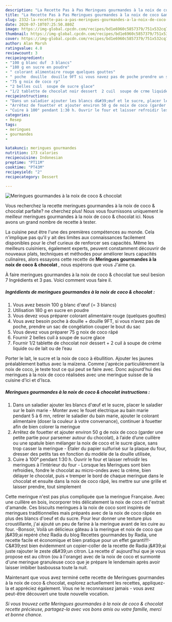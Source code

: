 ```yaml
---
description: "La Recette Pas à Pas Meringues gourmandes à la noix de coco &amp;amp; chocolat"
title: "La Recette Pas à Pas Meringues gourmandes à la noix de coco &amp;amp; chocolat"
slug: 2332-la-recette-pas-a-pas-meringues-gourmandes-a-la-noix-de-coco-and-amp-chocolat
date: 2020-07-10T07:25:50.880Z
image: https://img-global.cpcdn.com/recipes/bd1e6960c5857379/751x532cq70/meringues-gourmandes-a-la-noix-de-coco-chocolat-photo-principale-de-la-recette.jpg
thumbnail: https://img-global.cpcdn.com/recipes/bd1e6960c5857379/751x532cq70/meringues-gourmandes-a-la-noix-de-coco-chocolat-photo-principale-de-la-recette.jpg
cover: https://img-global.cpcdn.com/recipes/bd1e6960c5857379/751x532cq70/meringues-gourmandes-a-la-noix-de-coco-chocolat-photo-principale-de-la-recette.jpg
author: Alan Marsh
ratingvalue: 4.8
reviewcount: 3
recipeingredient:
- "100 g blanc duf  3 blancs"
- "180 g en sucre en poudre"
- " colorant alimentaire rouge quelques gouttes"
- " poche  douille  douille 9FT si vous navez pas de poche prendre un sac de conglation couper le bout du sac"
- "75 g noix de coco rp"
- "2 belles cuil  soupe de sucre glace"
- "1/2 tablette de chocolat noir dessert  2 cuil  soupe de crme liquide ou de lait ou de leau"
recipeinstructions:
- "Dans un saladier ajouter les blancs d&#39;œuf et le sucre, placer le saladier sur le bain marie Monter avec le fouet électrique au bain marie pendant 5 à 6 mn, retirer le saladier du bain marie, ajouter le colorant alimentaire (doser la couleur à votre convenance), continuer à fouetter afin de bien colorer la meringue"
- "Arrêtez de fouetter et ajouter environ 50 g de noix de coco (garder une petite partie pour parsemer autour du chocolat), à l’aide d’une cuillère ou une spatule bien mélanger la noix de coco et le sucre glace, sans trop casser la meringue  Étaler du papier sulfurisé sur la plaque du four, dresser des petits tas en fonction du modèle de la douille utilisée,"
- "Cuire à 100° pendant 1:30 h. Ouvrir le four et laisser refroidir les meringues à l’intérieur du four Lorsque les Meringues sont bien refroidies, fondre le chocolat au micro-ondes avec la crème, bien délayer le chocolat, puis « tremper le bord de chaque meringue dans le chocolat et ensuite dans la noix de coco râpé, les mettre sur une grille et laisser prendre, tout simplement"
categories:
- Resep
tags:
- meringues
- gourmandes
- 

katakunci: meringues gourmandes  
nutrition: 173 calories
recipecuisine: Indonesian
preptime: "PT11M"
cooktime: "PT43M"
recipeyield: "2"
recipecategory: Dessert

---
```



![Meringues gourmandes à la noix de coco &amp; chocolat](https://img-global.cpcdn.com/recipes/bd1e6960c5857379/751x532cq70/meringues-gourmandes-a-la-noix-de-coco-chocolat-photo-principale-de-la-recette.jpg)

Vous recherchez la recette meringues gourmandes à la noix de coco &amp; chocolat parfaite? ne cherchez plus! Nous vous fournissons uniquement le meilleur meringues gourmandes à la noix de coco &amp; chocolat ici. Nous avons un grand nombre de recette à tester.

La cuisine peut être l'une des premières compétences au monde. Cela n'implique pas qu'il y ait des limites aux connaissances facilement disponibles pour le chef curieux de renforcer ses capacités. Même les meilleurs cuisiniers, également experts, peuvent constamment découvrir de nouveaux plats, techniques et méthodes pour améliorer leurs capacités culinaires, alors essayons cette recette de <strong> Meringues gourmandes à la noix de coco &amp; chocolat </strong>, nous espérons que vous J'aime ça.

<!--inarticleads1-->

À faire meringues gourmandes à la noix de coco &amp; chocolat tue seul besion 7 Ingrédients et 3 pas. Voici comment vous faire il.

##### Ingrédients de meringues gourmandes à la noix de coco &amp; chocolat :

1. Vous avez besoin 100 g blanc d&#39;œuf (= 3 blancs)
1. Utilisation 180 g en sucre en poudre
1. Vous devez vous préparer  colorant alimentaire rouge (quelques gouttes)
1. Vous avez besoin  poche à douille + douille 9FT, si vous n’avez pas de poche, prendre un sac de congélation couper le bout du sac
1. Vous devez vous préparer 75 g noix de coco râpé
1. Fournir 2 belles cuil à soupe de sucre glace
1. Fournir 1/2 tablette de chocolat noir dessert + 2 cuil à soupe de crème liquide ou de lait ou de l’eau


Porter le lait, le sucre et la noix de coco à ébullition. Ajouter les jaunes préalablement battus avec la maïzena. Comme j&#39;aprécie particulièrement la noix de coco, je teste tout ce qui peut se faire avec. Donc aujourd&#39;hui des meringues à la noix de coco réalisées avec une meringue suisse de la cuisine d&#39;ici et d&#39;Isca. 

<!--inarticleads2-->

##### Meringues gourmandes à la noix de coco &amp; chocolat instructions :

1. Dans un saladier ajouter les blancs d&#39;œuf et le sucre, placer le saladier sur le bain marie - Monter avec le fouet électrique au bain marie pendant 5 à 6 mn, retirer le saladier du bain marie, ajouter le colorant alimentaire (doser la couleur à votre convenance), continuer à fouetter afin de bien colorer la meringue
1. Arrêtez de fouetter et ajouter environ 50 g de noix de coco (garder une petite partie pour parsemer autour du chocolat), à l’aide d’une cuillère ou une spatule bien mélanger la noix de coco et le sucre glace, sans trop casser la meringue  - Étaler du papier sulfurisé sur la plaque du four, dresser des petits tas en fonction du modèle de la douille utilisée,
1. Cuire à 100° pendant 1:30 h. Ouvrir le four et laisser refroidir les meringues à l’intérieur du four - Lorsque les Meringues sont bien refroidies, fondre le chocolat au micro-ondes avec la crème, bien délayer le chocolat, puis « tremper le bord de chaque meringue dans le chocolat et ensuite dans la noix de coco râpé, les mettre sur une grille et laisser prendre, tout simplement


Cette meringue n&#39;est pas plus compliquée que la meringue Française. Avec une cuillère en bois, incorporer très délicatement la noix de coco et l&#39;extrait d&#39;amande. Ces biscuits meringues à la noix de coco sont inspirés de meringues traditionnelles mais préparés avec de la noix de coco râpée en plus des blancs d&#39;oeuf et du sucre. Pour leur donner une texture plus croustillante, j&#39;ai ajouté un peu de farine à la meringue avant de les cuire au four. -Bonsoir, Voilà un délicieux gâteau à la meringue et noix de coco que j\&#39;ai repéré chez Radia du blog Recettes gourmandes by Radia, une recette facile et économique et bien pratique pour un effet garanti!!!-C\&#39;est bien évidemment un copier-coller de la recette de Radia j\&#39;ai juste rajouter le zeste d\&#39;un citron. La recette d&#39; aujourd&#39;hui que je vous propose est au citron (ou à l&#39;orange) avec de la noix de coco et surmonté d&#39;une meringue granuleuse coco que je prépare le lendemain après avoir laisser imbiber basboussa toute la nuit. 

<!--inarticleads1-->

<p>
Maintenant que vous avez terminé cette recette de Meringues gourmandes à la noix de coco &amp; chocolat, explorez actuellement les recettes, appliquez-la et appréciez également. Vous ne le reconnaissez jamais - vous avez peut-être découvert une toute nouvelle vocation.
</p>

<p>
<i>Si vous trouvez cette Meringues gourmandes à la noix de coco &amp; chocolat recette précieuse, partagez-la avec vos bons amis ou votre famille, merci et bonne chance.</i>
</p>
